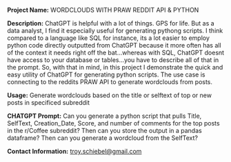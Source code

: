 **Project Name:** WORDCLOUDS WITH PRAW REDDIT API & PYTHON

**Description:** ChatGPT is helpful with a lot of things. GPS for life. But as a data analyst, I find it especially useful for generating pythong scripts. I think compared to a language like SQL for instance, its a lot easier to employ python code directly outputted from ChatGPT because it more often has all of the context it needs right off the bat...whereas with SQL, ChatGPT doesnt have access to your database or tables...you have to describe all of that in the prompt. So, with that in mind, in this project I demonstrate the quick and easy utility of ChatGPT for generating python scripts. The use case is connecting to the reddits PRAW API to generate wordclouds from posts.

**Usage:** Generate wordclouds based on the title or selftext of top or new posts in specificed subreddit

**CHATGPT Prompt:** Can you generate a python script that pulls Title, SelfText, Creation_Date, Score, and number of comments for the top posts in the r/Coffee subreddit? Then can you store the output in a pandas dataframe? Then can you generate a wordcloud from the SelfText?

**Contact Information:** troy.schiebel@gmail.com
